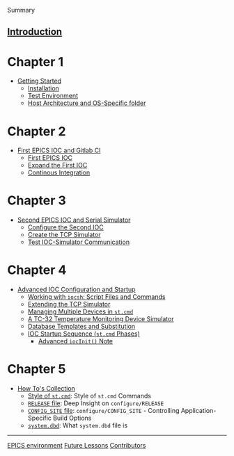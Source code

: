  Summary

[Introduction](introduction.md)
-----------
# Chapter 1
- [Getting Started](CH1/README.md)
    - [Installation](CH1/installation.md)
    - [Test Environment](CH1/testenv.md)
    - [Host Architecture and OS-Specific folder](CH1/epicshostarch.md)

# Chapter 2
- [First EPICS IOC and Gitlab CI](CH2/README.md)
    - [First EPICS IOC](CH2/yourfirstioc.md)
    - [Expand the First IOC](CH2/addioctofirst.md)
    - [Continous Integration](CH2/ciwithgitlab.md)

# Chapter 3
- [Second EPICS IOC and Serial Simulator](CH3/README.md)
    - [Configure the Second IOC](CH3/yoursecondioc.md)
    - [Create the TCP Simulator](CH3/iocsimulator.md)
    - [Test IOC-Simulator Communication](CH3/secondiocwithsim.md)

# Chapter 4
- [Advanced IOC Configuration and Startup](CH4/README.md)
    - [Working with `iocsh`: Script Files and Commands](CH4/iocsh_basics.md)
    - [Extending the TCP Simulator](CH4/iocsimulator2.md)
    - [Managing Multiple Devices in `st.cmd`](CH4/multiple_devices.md)
    - [A TC-32 Temperature Monitoring Device Simulator](CH4/iocsimulator3.md)
    - [Database Templates and Substitution](CH4/db_templates.md)
    - [IOC Startup Sequence (`st.cmd` Phases)](CH4/stcmd_phases.md)
        - [Advanced `iocInit()` Note](CH4/adviocInit.md)

# Chapter 5
- [How To's Collection](CH5/README.md)
    - [Style of `st.cmd`](CH5/how-to-ioc-log1.md): Style of `st.cmd` Commands
    - [`RELEASE` file](CH5/how-to-ioc-log2.md): Deep Insight on `configure/RELEASE`
    - [`CONFIG_SITE` file](CH5/how-to-ioc-log3.md): `configure/CONFIG_SITE` - Controlling Application-Specific Build Options
    - [`system.dbd`](CH5/how-to-ioc-log4.md): What `system.dbd` file is
----------
[EPICS environment](misc/EPICSEnv.md)
[Future Lessons](misc/FutureLessonsList.md)
[Contributors](misc/contributors.md)
